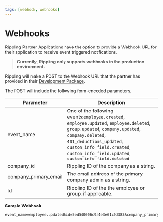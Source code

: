 ```yaml
---
tags: [webhook, webhooks]
---
```


# Webhooks

Rippling Partner Applications have the option to provide a Webhook URL for their application to receive event triggered notifications.

> **Currently, Rippling only supports webhooks in the production environment.**

Rippling will make a POST to the Webhook URL that the partner has provided in their [Development Package](https://developer.rippling.com/docs/rippling-api/docs/Submit/development-package.md).

The POST will include the following form-encoded parameters.

| Parameter             | Description                                                                                                                                                                                                                                                     |
| --------------------- | --------------------------------------------------------------------------------------------------------------------------------------------------------------------------------------------------------------------------------------------------------------- |
| event_name            | One of the following events:`employee.created`,  `employee.updated`, `employee.deleted`, `group.updated`, `company.updated`, `company.deleted`, `401_deductions_updated`, `custom_info_field.created`, `custom_info_field.updated`, `custom_info_field.deleted` |
| company_id            | Rippling ID of the company as a string.                                                                                                                                                                                                                         |
| company_primary_email | The email address of the primary company admin as a string.                                                                                                                                                                                                     |
| id                    | Rippling ID of the the employee or group, if applicable.                                                                                                                                                                                                        |

**Sample Webhook**

    event_name=employee.updated&id=5ed540606c9a4e3e61c0d383&company_primary_email=aamir%2Bprod%40rippling.com&company_id=595f75ffd2a5f80ae22ce88e
